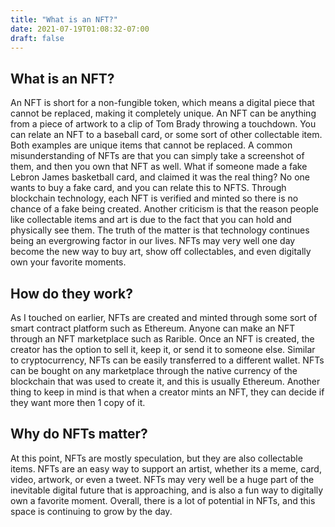 ```yaml
---
title: "What is an NFT?"
date: 2021-07-19T01:08:32-07:00
draft: false
---
```



## What is an NFT?

An NFT is short for a non-fungible token, which means a digital piece that cannot be replaced, making it completely unique. An NFT can be anything from a piece of artwork to a clip of Tom Brady throwing a touchdown. You can relate an NFT to a baseball card, or some sort of other collectable item. Both examples are unique items that cannot be replaced. A common misunderstanding of NFTs are that you can simply take a screenshot of them, and then you own that NFT as well. What if someone made a fake Lebron James basketball card, and claimed it was the real thing? No one wants to buy a fake card, and you can relate this to NFTS. Through blockchain technology, each NFT is verified and minted so there is no chance of a fake being created. Another criticism is that the reason people like collectable items and art is due to the fact that you can hold and physically see them. The truth of the matter is that technology continues being an evergrowing factor in our lives. NFTs may very well one day become the new way to buy art, show off collectables, and even digitally own your favorite moments.

## How do they work?

 As I touched on earlier, NFTs are created and minted through some sort of smart contract platform such as Ethereum. Anyone can make an NFT through an NFT marketplace such as Rarible. Once an NFT is created, the creator has the option to sell it, keep it, or send it to someone else. Similar to cryptocurrency, NFTs can be easily transferred to a different wallet. NFTs can be bought on any marketplace through the native currency of the blockchain that was used to create it, and this is usually Ethereum. Another thing to keep in mind is that when a creator mints an NFT, they can decide if they want more then 1 copy of it.

 ## Why do NFTs matter?

 At this point, NFTs are mostly speculation, but they are also collectable items. NFTs are an easy way to support an artist, whether its a meme, card, video, artwork, or even a tweet. NFTs may very well be a huge part of the inevitable digital future that is approaching, and is also a fun way to digitally own a favorite moment. Overall, there is a lot of potential in NFTs, and this space is continuing to grow by the day.